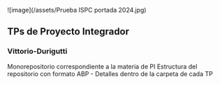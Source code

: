 ![image](/assets/Prueba ISPC portada 2024.jpg)

## TPs de Proyecto Integrador

### Vittorio-Durigutti
Monorepositorio correspondiente a la materia de PI
Estructura del repositorio con formato ABP - Detalles dentro de la carpeta de cada TP



